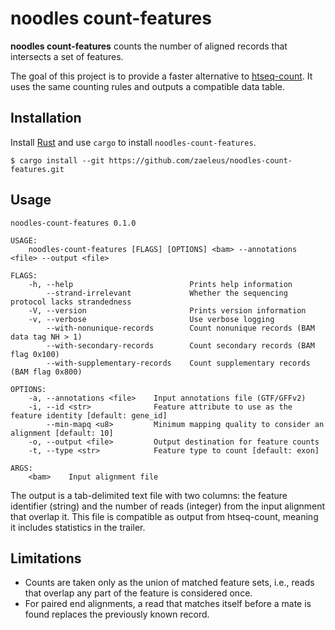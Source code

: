 # noodles count-features

**noodles count-features** counts the number of aligned records that intersects
a set of features.

The goal of this project is to provide a faster alternative to [htseq-count].
It uses the same counting rules and outputs a compatible data table.

[htseq-count]: https://htseq.readthedocs.io/en/master/count.html

## Installation

Install [Rust] and use `cargo` to install `noodles-count-features`.

```
$ cargo install --git https://github.com/zaeleus/noodles-count-features.git
```

[Rust]: https://www.rust-lang.org/tools/install


## Usage

```
noodles-count-features 0.1.0

USAGE:
    noodles-count-features [FLAGS] [OPTIONS] <bam> --annotations <file> --output <file>

FLAGS:
    -h, --help                          Prints help information
        --strand-irrelevant             Whether the sequencing protocol lacks strandedness
    -V, --version                       Prints version information
    -v, --verbose                       Use verbose logging
        --with-nonunique-records        Count nonunique records (BAM data tag NH > 1)
        --with-secondary-records        Count secondary records (BAM flag 0x100)
        --with-supplementary-records    Count supplementary records (BAM flag 0x800)

OPTIONS:
    -a, --annotations <file>    Input annotations file (GTF/GFFv2)
    -i, --id <str>              Feature attribute to use as the feature identity [default: gene_id]
        --min-mapq <u8>         Minimum mapping quality to consider an alignment [default: 10]
    -o, --output <file>         Output destination for feature counts
    -t, --type <str>            Feature type to count [default: exon]

ARGS:
    <bam>    Input alignment file
```

The output is a tab-delimited text file with two columns: the feature
identifier (string) and the number of reads (integer) from the input alignment
that overlap it.  This file is compatible as output from htseq-count, meaning
it includes statistics in the trailer.

## Limitations

  * Counts are taken only as the union of matched feature sets, i.e., reads that
    overlap any part of the feature is considered once.
  * For paired end alignments, a read that matches itself before a mate is
    found replaces the previously known record.
